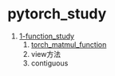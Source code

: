 # pytorch_study

1. [1-function_study](https://github.com/gysabc/pytorch_study/tree/main/1-function_study)
   1. [torch_matmul_function](https://github.com/gysabc/pytorch_study/blob/main/1-function_study/torch_matmul_function.md)
   2. view方法
   3. contiguous

